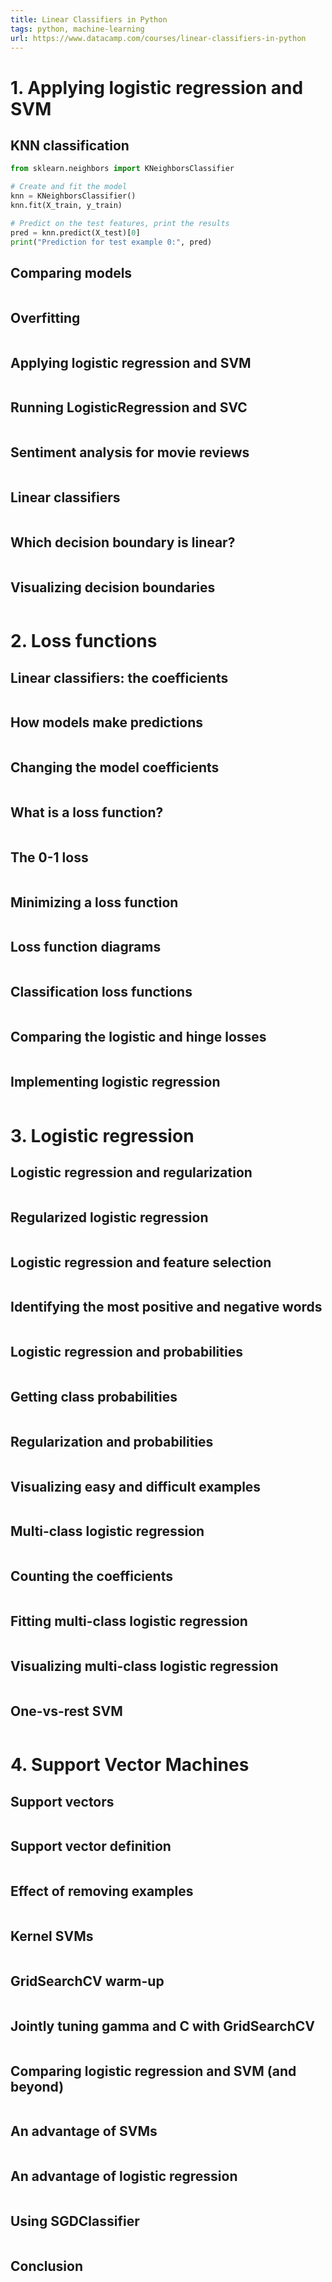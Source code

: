 ```yaml
---
title: Linear Classifiers in Python
tags: python, machine-learning
url: https://www.datacamp.com/courses/linear-classifiers-in-python
---
```


# 1. Applying logistic regression and SVM
## KNN classification
```python
from sklearn.neighbors import KNeighborsClassifier

# Create and fit the model
knn = KNeighborsClassifier()
knn.fit(X_train, y_train)

# Predict on the test features, print the results
pred = knn.predict(X_test)[0]
print("Prediction for test example 0:", pred)
```

## Comparing models
```python

```

## Overfitting
```python

```

## Applying logistic regression and SVM
```python

```

## Running LogisticRegression and SVC
```python

```

## Sentiment analysis for movie reviews
```python

```

## Linear classifiers
```python

```

## Which decision boundary is linear?
```python

```

## Visualizing decision boundaries
```python

```


# 2. Loss functions
## Linear classifiers: the coefficients
```python

```

## How models make predictions
```python

```

## Changing the model coefficients
```python

```

## What is a loss function?
```python

```

## The 0-1 loss
```python

```

## Minimizing a loss function
```python

```

## Loss function diagrams
```python

```

## Classification loss functions
```python

```

## Comparing the logistic and hinge losses
```python

```

## Implementing logistic regression
```python

```



# 3. Logistic regression
## Logistic regression and regularization
```python

```

## Regularized logistic regression
```python

```

## Logistic regression and feature selection
```python

```

## Identifying the most positive and negative words
```python

```

## Logistic regression and probabilities
```python

```

## Getting class probabilities
```python

```

## Regularization and probabilities
```python

```

## Visualizing easy and difficult examples
```python

```

## Multi-class logistic regression
```python

```

## Counting the coefficients
```python

```

## Fitting multi-class logistic regression
```python

```

## Visualizing multi-class logistic regression
```python

```

## One-vs-rest SVM
```python

```


# 4. Support Vector Machines
## Support vectors
```python

```

## Support vector definition
```python

```

## Effect of removing examples
```python

```

## Kernel SVMs
```python

```

## GridSearchCV warm-up
```python

```

## Jointly tuning gamma and C with GridSearchCV
```python

```

## Comparing logistic regression and SVM (and beyond)
```python

```

## An advantage of SVMs
```python

```

## An advantage of logistic regression
```python

```

## Using SGDClassifier
```python

```

## Conclusion
```python

```


